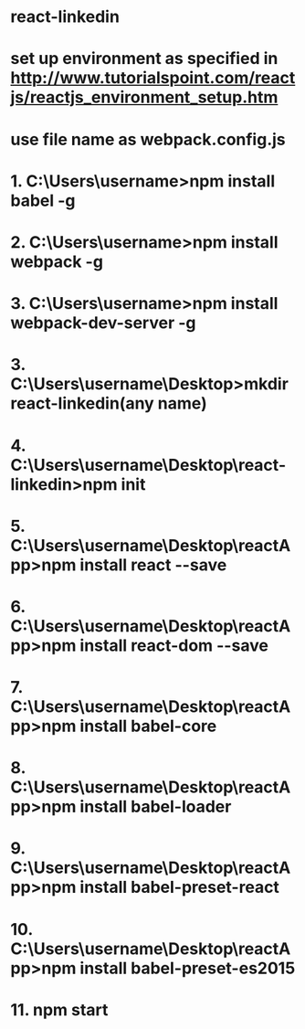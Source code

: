 # react-linkedin

# set up environment as specified in http://www.tutorialspoint.com/reactjs/reactjs_environment_setup.htm
# use file name as webpack.config.js

# 1. C:\Users\username>npm install babel -g
# 2. C:\Users\username>npm install webpack -g
# 3. C:\Users\username>npm install webpack-dev-server -g
# 3. C:\Users\username\Desktop>mkdir react-linkedin(any name)
# 4. C:\Users\username\Desktop\react-linkedin>npm init
# 5. C:\Users\username\Desktop\reactApp>npm install react --save
# 6. C:\Users\username\Desktop\reactApp>npm install react-dom --save
# 7. C:\Users\username\Desktop\reactApp>npm install babel-core
# 8. C:\Users\username\Desktop\reactApp>npm install babel-loader
# 9. C:\Users\username\Desktop\reactApp>npm install babel-preset-react
# 10. C:\Users\username\Desktop\reactApp>npm install babel-preset-es2015
# 11. npm start